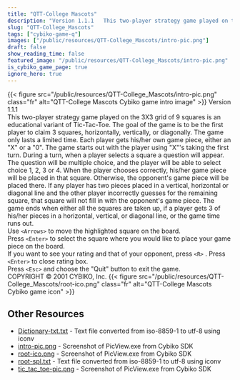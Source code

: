 ```yaml
---
title: "QTT-College Mascots"
description: "Version 1.1.1   This two-player strategy game played on the 3X3 grid of 9 squares is an educational variant of Tic-Tac-Toe. The goal of the game is to be the first player to claim 3 squares, horizontally, vertically, or diagonally. The game only lasts a limited time. Each player..."
slug: "QTT-College_Mascots"
tags: ["cybiko-game-q"]
images: ["/public/resources/QTT-College_Mascots/intro-pic.png"]
draft: false
show_reading_time: false
featured_image: "/public/resources/QTT-College_Mascots/intro-pic.png"
is_cybiko_game_page: true
ignore_hero: true
---
```

{{< figure src="/public/resources/QTT-College_Mascots/intro-pic.png" class="fr" alt="QTT-College Mascots Cybiko game intro image" >}}
Version 1.1.1 \
  This two-player strategy game played on the 3X3 grid of 9 squares is an educational variant of Tic-Tac-Toe. The goal of the game is to be the first player to claim 3 squares, horizontally, vertically, or diagonally. The game only lasts a limited time. Each player gets his/her own game piece, either an "X" or a "0". The game starts out with the player using "X"'s taking the first turn. During a turn, when a player selects a square a question will appear. The question will be multiple choice, and the player will be able to select choice 1, 2, 3 or 4. When the player chooses correctly, his/her game piece will be placed in that square.  Otherwise, the opponent's game piece will be placed there. If any player has two pieces placed in a vertical, horizontal or diagonal line and the other player incorrectly guesses for the remaining square, that square will not fill in with the opponent's game piece. The game ends when either all the squares are taken up, if a player gets 3 of his/her pieces in a horizontal, vertical, or diagonal line, or the game time runs out. \
Use `<Arrows>`  to move the highlighted square on the board. \
Press `<Enter>`  to select the square where you would like to place your game piece on the board. \
If you want to see your rating and that of your opponent, press `<R>` . Press `<Enter>`  to close rating box. \
Press `<Esc>`  and choose the "Quit" button to exit the game. \
COPYRIGHT © 2001 CYBIKO, Inc. {{< figure src="/public/resources/QTT-College_Mascots/root-ico.png" class="fr" alt="QTT-College Mascots Cybiko game icon" >}}

## Other Resources
* [Dictionary-txt.txt](/public/resources/QTT-College_Mascots/Dictionary-txt.txt) - Text file converted from iso-8859-1 to utf-8 using iconv
* [intro-pic.png](/public/resources/QTT-College_Mascots/intro-pic.png) - Screenshot of PicView.exe from Cybiko SDK
* [root-ico.png](/public/resources/QTT-College_Mascots/root-ico.png) - Screenshot of PicView.exe from Cybiko SDK
* [root-spl.txt](/public/resources/QTT-College_Mascots/root-spl.txt) - Text file converted from iso-8859-1 to utf-8 using iconv
* [tic_tac_toe-pic.png](/public/resources/QTT-College_Mascots/tic_tac_toe-pic.png) - Screenshot of PicView.exe from Cybiko SDK
